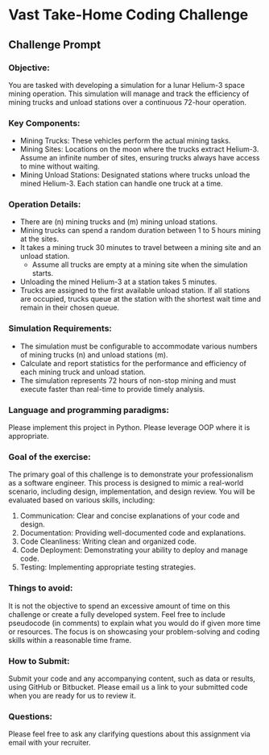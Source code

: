 # Vast Take-Home Coding Challenge

## Challenge Prompt
### Objective:
You are tasked with developing a simulation for a lunar Helium-3 space mining operation. This simulation will manage and track the efficiency of mining trucks and unload stations over a continuous 72-hour operation.

### Key Components:
- Mining Trucks: These vehicles perform the actual mining tasks.
- Mining Sites: Locations on the moon where the trucks extract Helium-3. Assume an infinite number of sites, ensuring trucks always have access to mine without waiting.
- Mining Unload Stations: Designated stations where trucks unload the mined Helium-3. Each station can handle one truck at a time.
    
### Operation Details:
- There are (n) mining trucks and (m) mining unload stations.
- Mining trucks can spend a random duration between 1 to 5 hours mining at the sites. 
- It takes a mining truck 30 minutes to travel between a mining site and an unload station. 
	- Assume all trucks are empty at a mining site when the simulation starts.
- Unloading the mined Helium-3 at a station takes 5 minutes.
- Trucks are assigned to the first available unload station. If all stations are occupied, trucks queue at the station with the shortest wait time and remain in their chosen queue.

### Simulation Requirements:
- The simulation must be configurable to accommodate various numbers of mining trucks (n) and unload stations (m). 
- Calculate and report statistics for the performance and efficiency of each mining truck and unload station. 
- The simulation represents 72 hours of non-stop mining and must execute faster than real-time to provide timely analysis.
    
### Language and programming paradigms:  
Please implement this project in Python. Please leverage OOP where it is appropriate.

### Goal of the exercise:
The primary goal of this challenge is to demonstrate your professionalism as a software engineer. This process is designed to mimic a real-world scenario, including design, implementation, and design review. You will be evaluated based on various skills, including:
1. Communication: Clear and concise explanations of your code and design.
2. Documentation: Providing well-documented code and explanations.
3. Code Cleanliness: Writing clean and organized code.
4. Code Deployment: Demonstrating your ability to deploy and manage code.
5. Testing: Implementing appropriate testing strategies.
    

### Things to avoid:
It is not the objective to spend an excessive amount of time on this challenge or create a fully developed system. Feel free to include pseudocode (in comments) to explain what you would do if given more time or resources. The focus is on showcasing your problem-solving and coding skills within a reasonable time frame.

### How to Submit:
Submit your code and any accompanying content, such as data or results, using GitHub or Bitbucket. Please email us a link to your submitted code when you are ready for us to review it.

### Questions:
Please feel free to ask any clarifying questions about this assignment via email with your recruiter.
